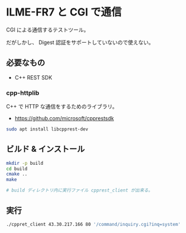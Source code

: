 # ILME-FR7 と CGI で通信
CGI による通信するテストツール。

だがしかし、 Digest 認証をサポートしていないので使えない。

## 必要なもの
* C++ REST SDK

### cpp-httplib
C++ で HTTP な通信をするためのライブラリ。
* https://github.com/microsoft/cpprestsdk

```bash
sudo apt install libcpprest-dev
```

## ビルド & インストール
```bash
mkdir -p build
cd build
cmake ..
make

# build ディレクトリ内に実行ファイル cpprest_client が出来る。
```

## 実行
```bash
./cppret_client 43.30.217.166 80 '/command/inquiry.cgi?inq=system'
```
